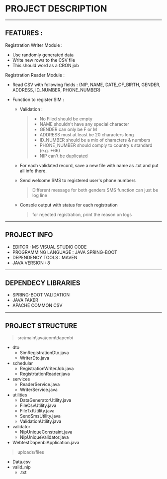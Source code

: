 PROJECT DESCRIPTION
==========================================

------------------------------------------
FEATURES :
------------------------------------------
Registration Writer Module :
- Use randomly generated data
- Write new rows to the CSV file
- This should word as a CRON job

Registration Reader Module :
- Read CSV with following fields :
  (NIP, NAME, DATE_OF_BIRTH, GENDER, ADDRESS, ID_NUMBER, PHONE_NUMBER)

- Function to register SIM :
  - Validation :
    >- No Filed should be empty
    >- NAME shouldn't have any special character
    >- GENDER can only be F or M
    >- ADDRESS must at least be 20 characters long
    >- ID_NUMBER should be a mix of characters & numbers
    >- PHONE_NUMBER should comply to country's standard (e.g. +66)
    >- NIP can't be duplicated

  - For each validated record, save a new file with name as <NIP>.txt and put all info there.

  - Send welcome SMS to registered user's phone numbers
    > Different message for both genders
    > SMS function can just be log line

  - Console output with status for each registration
    > for rejected registration, print the reason on logs

------------------------------------------
PROJECT INFO
------------------------------------------
- EDITOR			: MS VISUAL STUDIO CODE
- PROGRAMMING LANGUAGE	: JAVA SPRING-BOOT
- DEPENDENCY TOOLS		: MAVEN
- JAVA VERSION		: 8

------------------------------------------
DEPENDECY LIBRARIES
------------------------------------------
- SPRING-BOOT VALIDATION
- JAVA FAKER
- APACHE COMMON CSV

------------------------------------------
PROJECT STRUCTURE
------------------------------------------
> src\main\java\com\dapenbi
  - dto
    - SimRegistrationDto.java
    - WriterDto.java
  - schedular
    - RegistrationWriterJob.java
    - RegistrtationReader.java
  - services
    - ReaderService.java
    - WriterService.java
  - utilities
    - DataGeneratorUtility.java
    - FileCsvUtility.java
    - FileTxtUtility.java
    - SendSmsUtility.java
    - ValidationUtility.java
  - validator
    - NipUniqueConstraint.java
    - NipUniqueValidator.java
  - WebtestDapenbiApplication.java
> uploads/files
  - Data.csv
  - valid_nip
    - <NIP>.txt
